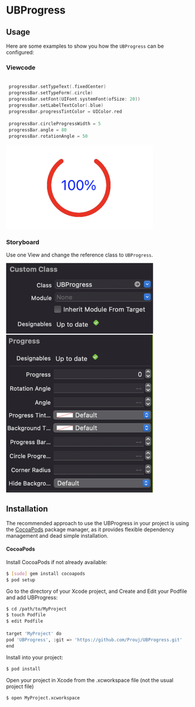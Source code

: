 # UBProgress

## Usage

Here are some examples to show you how the `UBProgress` can be configured:

### Viewcode

```swift

 progressBar.setTypeText(.fixedCenter)
 progressBar.setTypeForm(.circle)
 progressBar.setFont(UIFont.systemFont(ofSize: 20))
 progressBar.setLabelTextColor(.blue)
 progressBar.progressTintColor = UIColor.red
        
 progressBar.circleProgressWidth = 5
 progressBar.angle = 80
 progressBar.rotationAngle = 50
```
<img src="https://github.com/Prouj/UBProgress/blob/00d68c36248413f633b0ffb64a59cb67d19c3790/Readme/result%20.png" width="400"> 

### Storyboard

Use one View and change the reference class to `UBProgress`. 

<img src="https://github.com/Prouj/UBProgress/blob/00d68c36248413f633b0ffb64a59cb67d19c3790/Readme/class.png" width="400"> 

<img src="https://github.com/Prouj/UBProgress/blob/00d68c36248413f633b0ffb64a59cb67d19c3790/Readme/property.png" width="400"> 

## Installation

The recommended approach to use the UBProgress in your project is using the [CocoaPods](http://cocoapods.org/) package manager, as it provides flexible dependency management and dead simple installation.

#### CocoaPods

Install CocoaPods if not already available:

``` bash
$ [sudo] gem install cocoapods
$ pod setup
```
Go to the directory of your Xcode project, and Create and Edit your Podfile and add UBProgress:

``` bash
$ cd /path/to/MyProject
$ touch Podfile
$ edit Podfile

target 'MyProject' do
pod 'UBProgress', :git => 'https://github.com/Prouj/UBProgress.git'
end
```

Install into your project:

``` bash
$ pod install
```

Open your project in Xcode from the .xcworkspace file (not the usual project file)

``` bash
$ open MyProject.xcworkspace
```
